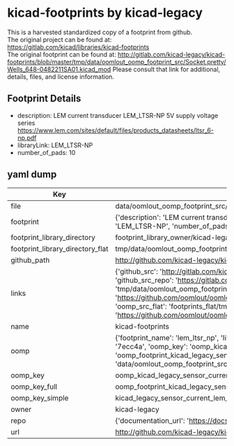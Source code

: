 # kicad-footprints by kicad-legacy  
This is a harvested standardized copy of a footprint from github.  
The original project can be found at:  
https://gitlab.com/kicad/libraries/kicad-footprints  
The original footprint can be found at:
http://gitlab.com/kicad-legacy/kicad-footprints/blob/master/tmp/data/oomlout_oomp_footprint_src/Socket.pretty/Wells_648-0482211SA01.kicad_mod
Please consult that link for additional, details, files, and license information.  
## Footprint Details
* description: LEM current transducer LEM_LTSR-NP 5V supply voltage series https://www.lem.com/sites/default/files/products_datasheets/ltsr_6-np.pdf  
* libraryLink: LEM_LTSR-NP  
* number_of_pads: 10  
## yaml dump  
| Key | Value |  
| --- | --- |  
| file | data/oomlout_oomp_footprint_src/kicad-footprints/Sensor_Current.pretty/LEM_LTSR-NP.kicad_mod |  
| footprint | {'description': 'LEM current transducer LEM_LTSR-NP 5V supply voltage series https://www.lem.com/sites/default/files/products_datasheets/ltsr_6-np.pdf', 'libraryLink': 'LEM_LTSR-NP', 'number_of_pads': 10} |  
| footprint_library_directory | footprint_library_owner/kicad-legacy_kicad-footprints |  
| footprint_library_directory_flat | tmp/data/oomlout_oomp_footprint_src/footprints_flat/kicad_legacy_sensor_current_lem_ltsr_np/working |  
| github_path | http://github.com/kicad-legacy/kicad-footprints/blob/master/tmp/data/oomlout_oomp_footprint_src/Sensor_Current.pretty/LEM_LTSR-NP.kicad_mod |  
| links | {'github_src': 'http://gitlab.com/kicad-legacy/kicad-footprints/blob/master/tmp/data/oomlout_oomp_footprint_src/Socket.pretty/Wells_648-0482211SA01.kicad_mod', 'github_src_repo': 'https://gitlab.com/kicad/libraries/kicad-footprints', 'oomp_bot': 'tmp/data/oomlout_oomp_footprint_src/footprints/kicad_legacy_sensor_current_lem_ltsr_np/working', 'oomp_bot_github': 'https://github.com/oomlout/oomlout_oomp_footprint_bot/tree/main/tmp/data/oomlout_oomp_footprint_src/footprints/kicad_legacy_sensor_current_lem_ltsr_np/working', 'oomp_src_flat': 'footprints_flat/tmp/data/oomlout_oomp_footprint_src/footprints_flat/kicad_legacy_sensor_current_lem_ltsr_np/working', 'oomp_src_flat_github': 'https://github.com/oomlout/oomlout_oomp_footprint_src/tree/main/tmp/data/oomlout_oomp_footprint_src/footprints_flat/kicad_legacy_sensor_current_lem_ltsr_np/working'} |  
| name | kicad-footprints |  
| oomp | {'footprint_name': 'lem_ltsr_np', 'library_name': 'sensor_current', 'md5': '7ecc4a8bc467b69e95c1a5ecfb9c3e1e', 'md5_10': '7ecc4a8bc4', 'md5_5': '7ecc4', 'md5_6': '7ecc4a', 'oomp_key': 'oomp_kicad_legacy_sensor_current_lem_ltsr_np', 'oomp_key_extra': 'oomp_footprint_kicad_legacy_sensor_current_lem_ltsr_np', 'oomp_key_full': 'oomp_footprint_kicad_legacy_sensor_current_lem_ltsr_np_7ecc4a', 'oomp_key_simple': 'kicad_legacy_sensor_current_lem_ltsr_np', 'original_filename': 'data/oomlout_oomp_footprint_src/kicad-footprints/Sensor_Current.pretty/LEM_LTSR-NP.kicad_mod', 'owner_name': 'kicad_legacy'} |  
| oomp_key | oomp_kicad_legacy_sensor_current_lem_ltsr_np |  
| oomp_key_full | oomp_footprint_kicad_legacy_sensor_current_lem_ltsr_np |  
| oomp_key_simple | kicad_legacy_sensor_current_lem_ltsr_np |  
| owner | kicad-legacy |  
| repo | {'documentation_url': 'https://docs.github.com/rest/repos/repos#get-a-repository', 'message': 'Not Found'} |  
| url | http://github.com/kicad-legacy/kicad-footprints |  


